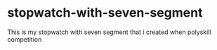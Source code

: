 # stopwatch-with-seven-segment
This is my stopwatch with seven segment that i created when polyskill competition
